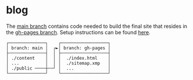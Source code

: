 # blog

The [main branch][1] contains code needed to build the final site that resides in the [gh-pages branch][2].
Setup instructions can be found [here](https://tiefenauer.github.io/blog/gh-pages-plugins/).
```
┌──────────────┐    ┌──────────────────┐
│ branch: main │  ┌►│ branch: gh-pages │
├──────────────┤  │ ├──────────────────┤
│ ./content    │  │ │  ./index.html    │
│ ...          │  │ │  ./sitemap.xmp   │
│ ./public ────┼──┘ │  ...             │
└──────────────┘    └──────────────────┘
```

[1]: https://github.com/alexandru-dinu/alexandru-dinu.github.io/tree/main
[2]: https://github.com/alexandru-dinu/alexandru-dinu.github.io/tree/gh-pages
